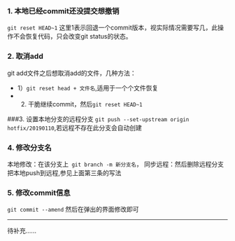 ### 1. 本地已经commit还没提交想撤销
  ```git reset HEAD~1```  这里1表示回退一个commit版本，视实际情况需要写几，此操作不会恢复代码，只会改变git status的状态。

### 2. 取消add
git add文件之后想取消add的文件，几种方法：
- 1）```git reset head + 文件名```,适用于一个个文件恢复
- 2) 干脆继续commit，然后```git reset HEAD~1```

###3.  设置本地分支的远程分支
```git push --set-upstream origin hotfix/20190110```,若远程不存在此分支会自动创建

### 4. 修改分支名
本地修改：在该分支上``` git branch -m 新分支名```，
同步远程：然后删除远程分支 把本地push到远程,参见上面第三条的写法

### 5. 修改commit信息
```git commit --amend``` 然后在弹出的界面修改即可

***
待补充......
